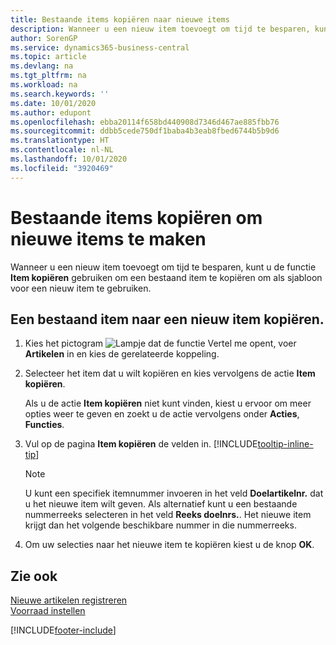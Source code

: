 ```yaml
---
title: Bestaande items kopiëren naar nieuwe items
description: Wanneer u een nieuw item toevoegt om tijd te besparen, kunt u de functie Item kopiëren gebruiken om een bestaand item te kopiëren om als sjabloon voor een nieuw item te gebruiken.
author: SorenGP
ms.service: dynamics365-business-central
ms.topic: article
ms.devlang: na
ms.tgt_pltfrm: na
ms.workload: na
ms.search.keywords: ''
ms.date: 10/01/2020
ms.author: edupont
ms.openlocfilehash: ebba20114f658bd440908d7346d467ae885fbb76
ms.sourcegitcommit: ddbb5cede750df1baba4b3eab8fbed6744b5b9d6
ms.translationtype: HT
ms.contentlocale: nl-NL
ms.lasthandoff: 10/01/2020
ms.locfileid: "3920469"
---
```

# <a name="copy-existing-items-to-create-new-items"></a>Bestaande items kopiëren om nieuwe items te maken

Wanneer u een nieuw item toevoegt om tijd te besparen, kunt u de functie **Item kopiëren** gebruiken om een bestaand item te kopiëren om als sjabloon voor een nieuw item te gebruiken.  

## <a name="to-copy-an-existing-item-to-a-new-item"></a>Een bestaand item naar een nieuw item kopiëren.

1. Kies het pictogram ![Lampje dat de functie Vertel me opent](media/ui-search/search_small.png "Vertel me wat u wilt doen"), voer **Artikelen** in en kies de gerelateerde koppeling.  
2. Selecteer het item dat u wilt kopiëren en kies vervolgens de actie **Item kopiëren**.  

    Als u de actie **Item kopiëren** niet kunt vinden, kiest u ervoor om meer opties weer te geven en zoekt u de actie vervolgens onder **Acties**, **Functies**.  

3. Vul op de pagina **Item kopiëren** de velden in. [!INCLUDE[tooltip-inline-tip](includes/tooltip-inline-tip_md.md)]

    > [!NOTE]  
    > U kunt een specifiek itemnummer invoeren in het veld **Doelartikelnr.** dat u het nieuwe item wilt geven. Als alternatief kunt u een bestaande nummerreeks selecteren in het veld **Reeks doelnrs.**. Het nieuwe item krijgt dan het volgende beschikbare nummer in die nummerreeks.  

4. Om uw selecties naar het nieuwe item te kopiëren kiest u de knop **OK**.  

## <a name="see-also"></a>Zie ook

[Nieuwe artikelen registreren](inventory-how-register-new-items.md)  
[Voorraad instellen](inventory-setup-inventory.md)  


[!INCLUDE[footer-include](includes/footer-banner.md)]